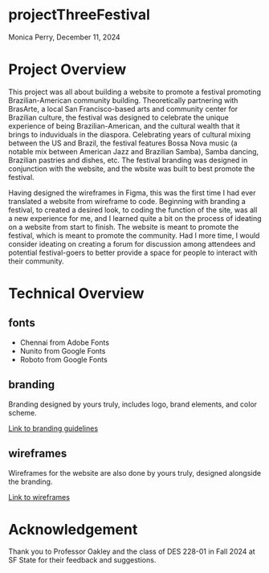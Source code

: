 # projectThreeFestival
 
Monica Perry, December 11, 2024

# Project Overview

This project was all about building a website to promote a festival promoting Brazilian-American community building. Theoretically partnering with BrasArte, a local San Francisco-based arts and community center for Brazilian culture, the festival was designed to celebrate the unique experience of being Brazilian-American, and the cultural wealth that it brings to induviduals in the diaspora. Celebrating years of cultural mixing between the US and Brazil, the festival features Bossa Nova music (a notable mix between American Jazz and Brazilian Samba), Samba dancing, Brazilian pastries and dishes, etc. The festival branding was designed in conjunction with the website, and the wbsite was built to best promote the festival. 

Having designed the wireframes in Figma, this was the first time I had ever translated a website from wireframe to code. Beginning with branding a festival, to created a desired look, to coding the function of the site, was all a new experience for me, and I learned quite a bit on the process of ideating on a website from start to finish. The website is meant to promote the festival, which is meant to promote the community. Had I more time, I would consider ideating on creating a forum for discussion among attendees and potential festival-goers to better provide a space for people to interact with their community.

# Technical Overview

## fonts

- Chennai from Adobe Fonts
- Nunito from Google Fonts
- Roboto from Google Fonts

## branding

Branding designed by yours truly, includes logo, brand elements, and color scheme.

[Link to branding guidelines](https://drive.google.com/file/d/1sP5NSDCUxggLhJrq1RUZMwqr6dn3RMqB/view?usp=sharing)

## wireframes

Wireframes for the website are also done by yours truly, designed alongside the branding.

[Link to wireframes](https://www.figma.com/design/mq9V8yc9iRuG4LCOSZ1OgR/mperry_228_project3_wireframes?node-id=1-2&t=3PSUvOL1e1TFUpKS-1)

# Acknowledgement

Thank you to Professor Oakley and the class of DES 228-01 in Fall 2024 at SF State for their feedback and suggestions.